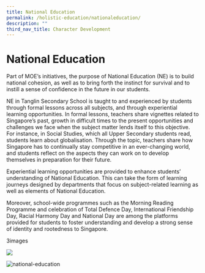 ```yaml
---
title: National Education
permalink: /holistic-education/nationaleducation/
description: ""
third_nav_title: Character Development
---
```

# National Education


Part of MOE’s initiatives, the purpose of National Education (NE) is to build national cohesion, as well as to bring forth the instinct for survival and to instill a sense of confidence in the future in our students.

NE in Tanglin Secondary School is taught to and experienced by students through formal lessons across all subjects, and through experiential learning opportunities. In formal lessons, teachers share vignettes related to Singapore’s past, growth in difficult times to the present opportunities and challenges we face when the subject matter lends itself to this objective. For instance, in Social Studies, which all Upper Secondary students read, students learn about globalisation. Through the topic, teachers share how Singapore has to continually stay competitive in an ever-changing world, and students reflect on the aspects they can work on to develop themselves in preparation for their future.

Experiential learning opportunities are provided to enhance students’ understanding of National Education. This can take the form of learning journeys designed by departments that focus on subject-related learning as well as elements of National Education.

Moreover, school-wide programmes such as the Morning Reading Programme and celebration of Total Defence Day, International Friendship Day, Racial Harmony Day and National Day are among the platforms provided for students to foster understanding and develop a strong sense of identity and rootedness to Singapore.

3images 

![](https://tanglinsec.moe.edu.sg/wp-content/wp-content/uploads/2013/04/national-education-2.jpg)

![national-education](https://tanglinsec.moe.edu.sg/wp-content/uploads//wp-content/uploads/2013/04/national-education.jpg)

